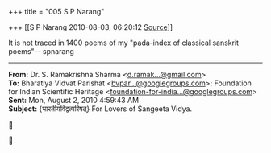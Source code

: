 +++
title = "005 S P Narang"

+++
[[S P Narang	2010-08-03, 06:20:12 [Source](https://groups.google.com/g/bvparishat/c/p4uE7wM9xz0)]]



It is not traced in 1400 poems of my "pada-index of classical sanskrit poems"-- spnarang  

  

------------------------------------------------------------------------

**From:** Dr. S. Ramakrishna Sharma \<[d.ramak...@gmail.com]()\>  
**To:** Bharatiya Vidvat Parishat \<[bvpar...@googlegroups.com]()\>; Foundation for Indian Scientific Heritage \<[foundation-for-india...@googlegroups.com]()\>  
**Sent:** Mon, August 2, 2010 4:59:43 AM  
**Subject:** {भारतीयविद्वत्परिषत्} For Lovers of Sangeeta Vidya.  






